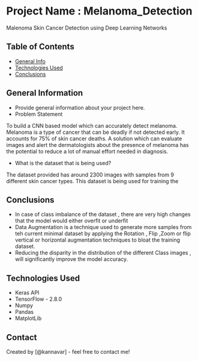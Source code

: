 # Project Name : Melanoma_Detection
Malenoma Skin Cancer Detection using Deep Learning Networks


## Table of Contents
* [General Info](#general-information)
* [Technologies Used](#technologies-used)
* [Conclusions](#conclusions)


<!-- You can include any other section that is pertinent to your problem -->

## General Information
- Provide general information about your project here.
- Problem Statement 

To build a CNN based model which can accurately detect melanoma. Melanoma is a type of cancer that can be deadly if not detected early. It accounts for 75% of skin cancer deaths. A solution which can evaluate images and alert the dermatologists about the presence of melanoma has the potential to reduce a lot of manual effort needed in diagnosis.

- What is the dataset that is being used?

The dataset provided has around 2300 images with samples from 9 different skin cancer types. This dataset is being used for training the 

<!-- You don't have to answer all the questions - just the ones relevant to your project. -->

## Conclusions
- In case of class imbalance of the dataset , there are very high changes that the model would either overfit or underfit 
- Data Augmentation is a technique used to generate more samples from teh current minimal dataset by applying the Rotation , Flip ,Zoom or flip vertical or horizontal augmentation techniques to bloat the training dataset.
- Reducing the disparity in the distribution of the different Class images , will significantly improve the model accuracy.

<!-- You don't have to answer all the questions - just the ones relevant to your project. -->


## Technologies Used
- Keras API 
- TensorFlow - 2.8.0
- Numpy 
- Pandas 
- MatplotLib

<!-- As the libraries versions keep on changing, it is recommended to mention the version of library used in this project -->

## Contact
Created by [@kannavar] - feel free to contact me!


<!-- Optional -->
<!-- ## License -->
<!-- This project is open source and available under the [... License](). -->

<!-- You don't have to include all sections - just the one's relevant to your project -->
